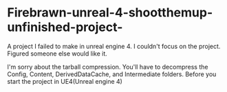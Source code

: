 # Firebrawn-unreal-4-shootthemup-unfinished-project-
A project I failed to make in unreal engine 4. I couldn't focus on the project. Figured someone else would like it.

I'm sorry about the tarball compression. You'll have to decompress the Config, Content, DerivedDataCache, and Intermediate folders. Before you start the project in UE4(Unreal engine 4)
